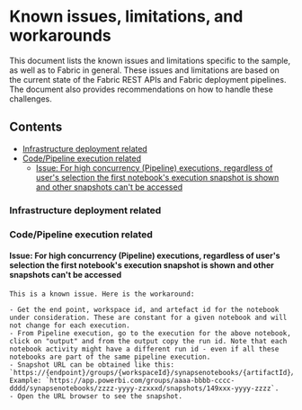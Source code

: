 # Known issues, limitations, and workarounds <!-- omit in toc -->

This document lists the known issues and limitations specific to the sample, as well as to Fabric in general. These issues and limitations are based on the current state of the Fabric REST APIs and Fabric deployment pipelines. The document also provides recommendations on how to handle these challenges.

## Contents <!-- omit in toc -->

- [Infrastructure deployment related](#infrastructure-deployment-related)
- [Code/Pipeline execution related](#codepipeline-execution-related)
  - [Issue: For high concurrency (Pipeline) executions, regardless of user's selection the first notebook's execution snapshot is shown and other snapshots can't be accessed](#issue-for-high-concurrency-pipeline-executions-regardless-of-users-selection-the-first-notebooks-execution-snapshot-is-shown-and-other-snapshots-cant-be-accessed)

### Infrastructure deployment related

### Code/Pipeline execution related

#### Issue: For high concurrency (Pipeline) executions, regardless of user's selection the first notebook's execution snapshot is shown and other snapshots can't be accessed

    This is a known issue. Here is the workaround:

    - Get the end point, workspace id, and artefact id for the notebook under consideration. These are constant for a given notebook and will not change for each execution.
    - From Pipeline execution, go to the execution for the above notebook, click on "output" and from the output copy the run id. Note that each notebook activity might have a different run id - even if all these notebooks are part of the same pipeline execution.
    - Snapshot URL can be obtained like this: `https://{endpoint}/groups/{workspaceId}/synapsenotebooks/{artifactId}/snapshots/{runId}`. Example: `https://app.powerbi.com/groups/aaaa-bbbb-cccc-dddd/synapsenotebooks/zzzz-yyyy-zzxxxd/snapshots/149xxx-yyyy-zzzz`.
    - Open the URL browser to see the snapshot.
